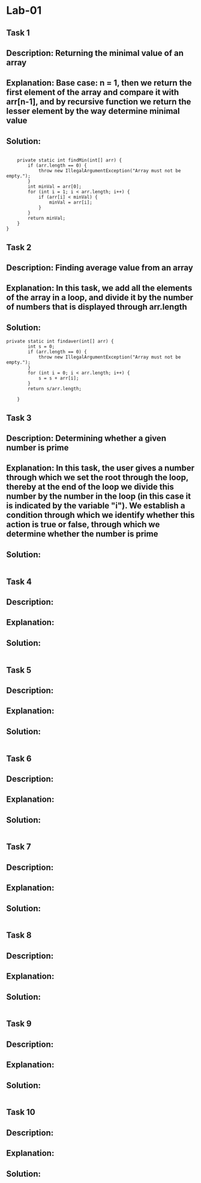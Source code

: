 # Lab-01
## Task 1
## Description: Returning the minimal value of an array
## Explanation: Base case: n = 1, then we return the first element of the array and compare it with arr[n-1], and by recursive function we return the lesser element by the way determine minimal value
## Solution:
```

    private static int findMin(int[] arr) {
        if (arr.length == 0) {
            throw new IllegalArgumentException("Array must not be empty.");
        }
        int minVal = arr[0];
        for (int i = 1; i < arr.length; i++) {
            if (arr[i] < minVal) {
                minVal = arr[i];
            }
        }
        return minVal;
    }
}
```
## Task 2
## Description: Finding average value from an array
## Explanation: In this task, we add all the elements of the array in a loop, and divide it by the number of numbers that is displayed through arr.length
## Solution:
```
private static int findaver(int[] arr) {
        int s = 0;
        if (arr.length == 0) {
            throw new IllegalArgumentException("Array must not be empty.");
        }
        for (int i = 0; i < arr.length; i++) {
            s = s + arr[i];
        }
        return s/arr.length;

    }
```
## Task 3
## Description: Determining whether a given number is prime
## Explanation: In this task, the user gives a number through which we set the root through the loop, thereby at the end of the loop we divide this number by the number in the loop (in this case it is indicated by the variable "i"). We establish a condition through which we identify whether this action is true or false, through which we determine whether the number is prime
## Solution:
```

```
## Task 4
## Description:
## Explanation:
## Solution:
```

```
## Task 5
## Description:
## Explanation:
## Solution:
```

```
## Task 6
## Description:
## Explanation:
## Solution:
```

```
## Task 7
## Description:
## Explanation:
## Solution:
```

```
## Task 8
## Description:
## Explanation:
## Solution:
```

```
## Task 9
## Description:
## Explanation:
## Solution:
```

```
## Task 10
## Description:
## Explanation:
## Solution:
```

```
